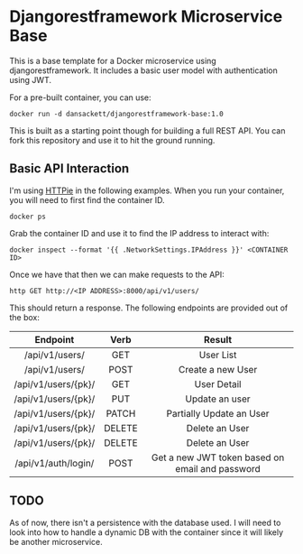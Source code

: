# Djangorestframework Microservice Base

This is a base template for a Docker microservice using djangorestframework. It
includes a basic user model with authentication using JWT.

For a pre-built container, you can use:

```
docker run -d dansackett/djangorestframework-base:1.0
```

This is built as a starting point though for building a full REST API. You can
fork this repository and use it to hit the ground running.

## Basic API Interaction

I'm using [HTTPie](https://github.com/jkbrzt/httpie) in the following examples.
When you run your container, you will need to first find the container ID.

```
docker ps
```

Grab the container ID and use it to find the IP address to interact with:

```
docker inspect --format '{{ .NetworkSettings.IPAddress }}' <CONTAINER ID>
```

Once we have that then we can make requests to the API:

```
http GET http://<IP ADDRESS>:8000/api/v1/users/
```

This should return a response. The following endpoints are provided out of the box:

| Endpoint            | Verb    | Result                                          |
|:-------------------:|:-------:|:-----------------------------------------------:|
| /api/v1/users/      | GET     | User List                                       |
| /api/v1/users/      | POST    | Create a new User                               |
| /api/v1/users/{pk}/ | GET     | User Detail                                     |
| /api/v1/users/{pk}/ | PUT     | Update an user                                  |
| /api/v1/users/{pk}/ | PATCH   | Partially Update an User                        |
| /api/v1/users/{pk}/ | DELETE  | Delete an User                                  |
| /api/v1/users/{pk}/ | DELETE  | Delete an User                                  |
| /api/v1/auth/login/ | POST    | Get a new JWT token based on email and password |

## TODO

As of now, there isn't a persistence with the database used. I will need to
look into how to handle a dynamic DB with the container since it will likely be
another microservice.

